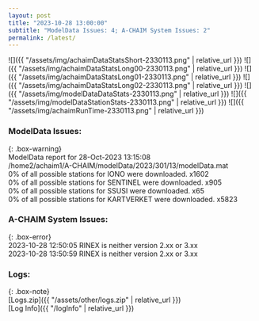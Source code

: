 ```yaml
---
layout: post
title: "2023-10-28 13:00:00"
subtitle: "ModelData Issues: 4; A-CHAIM System Issues: 2"
permalink: /latest/
---
```


![]({{ "/assets/img/achaimDataStatsShort-2330113.png" | relative_url }})
![]({{ "/assets/img/achaimDataStatsLong00-2330113.png" | relative_url }})
![]({{ "/assets/img/achaimDataStatsLong01-2330113.png" | relative_url }})
![]({{ "/assets/img/achaimDataStatsLong02-2330113.png" | relative_url }})
![]({{ "/assets/img/modelDataDataStats-2330113.png" | relative_url }})
![]({{ "/assets/img/modelDataStationStats-2330113.png" | relative_url }})
![]({{ "/assets/img/achaimRunTime-2330113.png" | relative_url }})


### ModelData Issues:  
  
{: .box-warning}  
 ModelData report for 28-Oct-2023 13:15:08   
 /home2/achaim1/A-CHAIM/modelData/2023/301/13/modelData.mat   
 0% of all possible stations for IONO were downloaded. x1602   
 0% of all possible stations for SENTINEL were downloaded. x905   
 0% of all possible stations for SSUSI were downloaded. x65   
 0% of all possible stations for KARTVERKET were downloaded. x5823   
  
### A-CHAIM System Issues:  
  
{: .box-error}  
2023-10-28 12:50:05 RINEX is neither version 2.xx or 3.xx  
2023-10-28 13:50:59 RINEX is neither version 2.xx or 3.xx  

### Logs:  
  
{: .box-note}  
[Logs.zip]({{ "/assets/other/logs.zip" | relative_url }})  
[Log Info]({{ "/logInfo" | relative_url }})  
